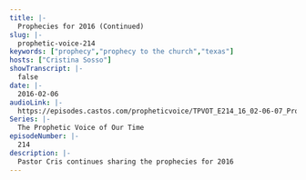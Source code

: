 ```yaml
---
title: |-
  Prophecies for 2016 (Continued)
slug: |-
  prophetic-voice-214
keywords: ["prophecy","prophecy to the church","texas"]
hosts: ["Cristina Sosso"]
showTranscript: |-
  false
date: |-
  2016-02-06
audioLink: |-
  https://episodes.castos.com/propheticvoice/TPVOT_E214_16_02-06-07_Prophecies_for_2016.mp3
Series: |-
  The Prophetic Voice of Our Time
episodeNumber: |-
  214
description: |-
  Pastor Cris continues sharing the prophecies for 2016
---
```


